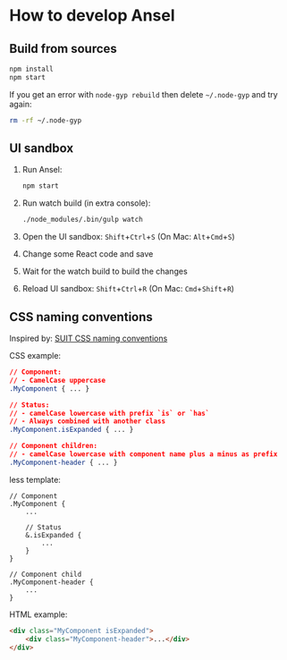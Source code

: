 How to develop Ansel
====================


Build from sources
------------------

```bash
npm install
npm start
```

If you get an error with `node-gyp rebuild` then delete `~/.node-gyp` and try again:

```bash
rm -rf ~/.node-gyp
```



UI sandbox
----------

1. Run Ansel:
    ```bash
    npm start
    ```

2. Run watch build (in extra console):
    ```bash
    ./node_modules/.bin/gulp watch
    ```

3. Open the UI sandbox: `Shift`+`Ctrl`+`S` (On Mac: `Alt`+`Cmd`+`S`)

4. Change some React code and save

5. Wait for the watch build to build the changes

6. Reload UI sandbox: `Shift`+`Ctrl`+`R` (On Mac: `Cmd`+`Shift`+`R`)



CSS naming conventions
----------------------

Inspired by: [SUIT CSS naming conventions](https://github.com/suitcss/suit/blob/master/doc/naming-conventions.md)

CSS example:

```css
// Component:
// - CamelCase uppercase
.MyComponent { ... }

// Status:
// - camelCase lowercase with prefix `is` or `has`
// - Always combined with another class
.MyComponent.isExpanded { ... }

// Component children:
// - camelCase lowercase with component name plus a minus as prefix
.MyComponent-header { ... }
```

less template:

```less
// Component
.MyComponent {
    ...

    // Status
    &.isExpanded {
        ...
    }
}

// Component child
.MyComponent-header {
    ...
}
```

HTML example:

```html
<div class="MyComponent isExpanded">
    <div class="MyComponent-header">...</div>
</div>
```
